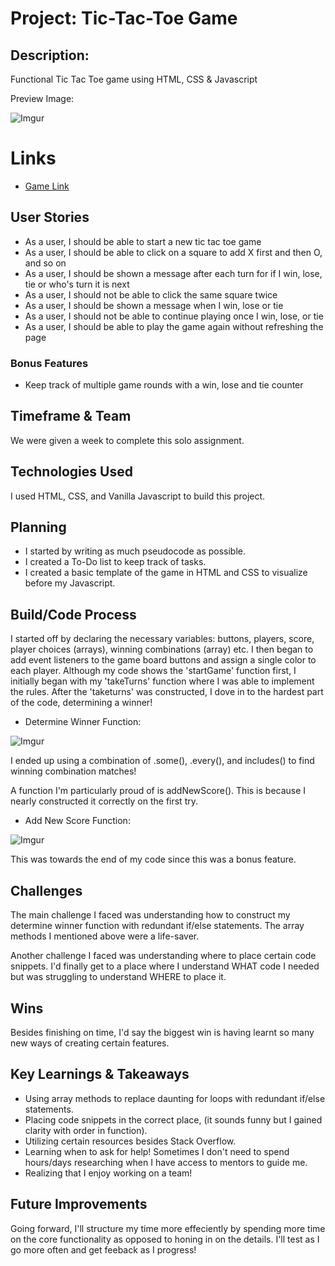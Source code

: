 # Project: Tic-Tac-Toe Game

## Description:

   Functional Tic Tac Toe game using HTML, CSS & Javascript
   
   Preview Image:
   
   ![Imgur](https://i.imgur.com/A2710Mk.png)
   
# Links
   
   * [Game Link](https://thecaliforniacoder.github.io/Tic-Tac-Toe/)

## User Stories

   * As a user, I should be able to start a new tic tac toe game
   * As a user, I should be able to click on a square to add X first and then O, and so on
   * As a user, I should be shown a message after each turn for if I win, lose, tie or who's turn it is next
   * As a user, I should not be able to click the same square twice
   * As a user, I should be shown a message when I win, lose or tie
   * As a user, I should not be able to continue playing once I win, lose, or tie
   * As a user, I should be able to play the game again without refreshing the page

### Bonus Features

   * Keep track of multiple game rounds with a win, lose and tie counter

## Timeframe & Team
   
   We were given a week to complete this solo assignment. 
   
## Technologies Used

   I used HTML, CSS, and Vanilla Javascript to build this project.
   
## Planning 

   * I started by writing as much pseudocode as possible.
   * I created a To-Do list to keep track of tasks.
   * I created a basic template of the game in HTML and CSS to visualize before my Javascript.

## Build/Code Process

   I started off by declaring the necessary variables: buttons, players, score, player choices (arrays), winning combinations (array) etc.
   I then began to add event listeners to the game board buttons and assign a single color to each player. 
   Although my code shows the 'startGame' function first, I initially began with my 'takeTurns' function where I was able to implement the rules.
   After the 'taketurns' was constructed, I dove in to the hardest part of the code, determining a winner!
   
   * Determine Winner Function:
   
   ![Imgur](https://i.imgur.com/Qjzti7S.png)
   
   I ended up using a combination of .some(), .every(), and includes() to find winning combination matches!
   
   A function I'm particularly proud of is addNewScore(). This is because I nearly constructed it correctly on the first try.
   
   * Add New Score Function:

   ![Imgur](https://i.imgur.com/0SeJhoH.png)
   
   This was towards the end of my code since this was a bonus feature.
   
## Challenges
   
   The main challenge I faced was understanding how to construct my determine winner function with redundant if/else statements. 
   The array methods I mentioned above were a life-saver.
     
   Another challenge I faced was understanding where to place certain code snippets. 
   I'd finally get to a place where I understand WHAT code I needed but was struggling to understand WHERE to place it.
     
## Wins
   
   Besides finishing on time, I'd say the biggest win is having learnt so many new ways of creating certain features.
      
## Key Learnings & Takeaways
  
   * Using array methods to replace daunting for loops with redundant if/else statements.
   * Placing code snippets in the correct place, (it sounds funny but I gained clarity with order in function).
   * Utilizing certain resources besides Stack Overflow.
   * Learning when to ask for help! Sometimes I don't need to spend hours/days researching when I have access to mentors to guide me.
   * Realizing that I enjoy working on a team!

## Future Improvements

   Going forward, I'll structure my time more effeciently by spending more time on the core functionality as opposed to honing in on the details.
   I'll test as I go more often and get feeback as I progress!
